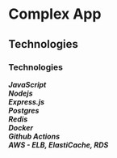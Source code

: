 # Complex App

## Technologies

### Technologies
***JavaScript*** \
***Nodejs*** \
***Express.js*** \
***Postgres*** \
***Redis*** \
***Docker*** \
***Github Actions*** \
***AWS - ELB, ElastiCache, RDS***
